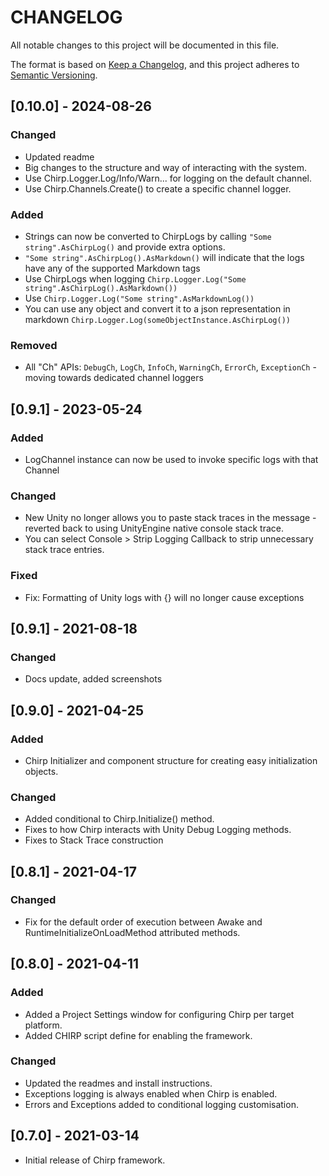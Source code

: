 # CHANGELOG
All notable changes to this project will be documented in this file.

The format is based on [Keep a Changelog](https://keepachangelog.com/en/1.0.0/),
and this project adheres to [Semantic Versioning](https://semver.org/spec/v2.0.0.html).

## [0.10.0] - 2024-08-26
### Changed
- Updated readme
- Big changes to the structure and way of interacting with the system.
- Use Chirp.Logger.Log/Info/Warn... for logging on the default channel.
- Use Chirp.Channels.Create() to create a specific channel logger.

### Added
- Strings can now be converted to ChirpLogs by calling `"Some string".AsChirpLog()` and provide extra options.
- `"Some string".AsChirpLog().AsMarkdown()` will indicate that the logs have any of the supported Markdown tags
- Use ChirpLogs when logging `Chirp.Logger.Log("Some string".AsChirpLog().AsMarkdown())`
- Use `Chirp.Logger.Log("Some string".AsMarkdownLog())`
- You can use any object and convert it to a json representation in markdown `Chirp.Logger.Log(someObjectInstance.AsChirpLog())`

### Removed
- All "Ch" APIs: `DebugCh`, `LogCh`, `InfoCh`, `WarningCh`, `ErrorCh`, `ExceptionCh` - moving towards dedicated channel loggers

## [0.9.1] - 2023-05-24
### Added
- LogChannel instance can now be used to invoke specific logs with that Channel

### Changed 
- New Unity no longer allows you to paste stack traces in the message - reverted back to using UnityEngine native console stack trace.
- You can select Console > Strip Logging Callback to strip unnecessary stack trace entries.

### Fixed
- Fix: Formatting of Unity logs with {} will no longer cause exceptions

## [0.9.1] - 2021-08-18
### Changed
- Docs update, added screenshots

## [0.9.0] - 2021-04-25
### Added
- Chirp Initializer and component structure for creating easy initialization objects.

### Changed
- Added conditional to Chirp.Initialize() method.
- Fixes to how Chirp interacts with Unity Debug Logging methods.
- Fixes to Stack Trace construction

## [0.8.1] - 2021-04-17
### Changed
- Fix for the default order of execution between Awake and RuntimeInitializeOnLoadMethod attributed methods.

## [0.8.0] - 2021-04-11
### Added
- Added a Project Settings window for configuring Chirp per target platform.
- Added CHIRP script define for enabling the framework.

### Changed
- Updated the readmes and install instructions.
- Exceptions logging is always enabled when Chirp is enabled.
- Errors and Exceptions added to conditional logging customisation.

## [0.7.0] - 2021-03-14
- Initial release of Chirp framework.
